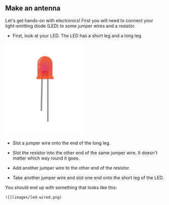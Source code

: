 ## Make an antenna

Let's get hands-on with electronics! First you will need to connect your light-emitting diode (LED) to some jumper wires and a resistor.

+ First, look at your LED. The LED has a short leg and a long leg.

![LED](images/led.png)

+ Slot a jumper wire onto the end of the long leg.

+ Slot the resistor into the other end of the same jumper wire. It doesn't matter which way round it goes.

+ Add another jumper wire to the other end of the resistor.

+ Take another jumper wire and slot one end onto the short leg of the LED.

You should end up with something that looks like this:

    ![](images/led-wired.png)
